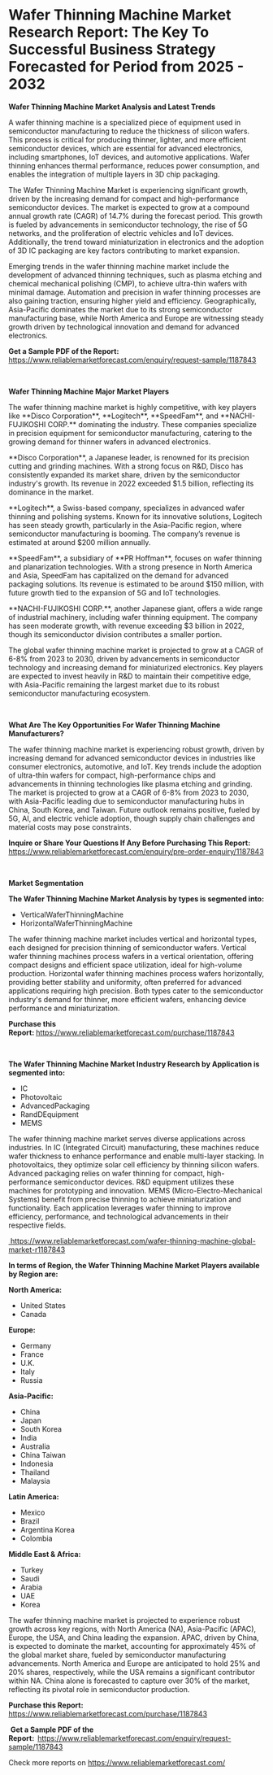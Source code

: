 <p><h1>Wafer Thinning Machine Market Research Report: The Key To Successful Business Strategy Forecasted for Period from 2025 - 2032</h1></p><p><strong>Wafer Thinning Machine Market Analysis and Latest Trends</strong></p>
<p><p>A wafer thinning machine is a specialized piece of equipment used in semiconductor manufacturing to reduce the thickness of silicon wafers. This process is critical for producing thinner, lighter, and more efficient semiconductor devices, which are essential for advanced electronics, including smartphones, IoT devices, and automotive applications. Wafer thinning enhances thermal performance, reduces power consumption, and enables the integration of multiple layers in 3D chip packaging.</p><p>The Wafer Thinning Machine Market is experiencing significant growth, driven by the increasing demand for compact and high-performance semiconductor devices. The market is expected to grow at a compound annual growth rate (CAGR) of 14.7% during the forecast period. This growth is fueled by advancements in semiconductor technology, the rise of 5G networks, and the proliferation of electric vehicles and IoT devices. Additionally, the trend toward miniaturization in electronics and the adoption of 3D IC packaging are key factors contributing to market expansion.</p><p>Emerging trends in the wafer thinning machine market include the development of advanced thinning techniques, such as plasma etching and chemical mechanical polishing (CMP), to achieve ultra-thin wafers with minimal damage. Automation and precision in wafer thinning processes are also gaining traction, ensuring higher yield and efficiency. Geographically, Asia-Pacific dominates the market due to its strong semiconductor manufacturing base, while North America and Europe are witnessing steady growth driven by technological innovation and demand for advanced electronics.</p></p>
<p><strong>Get a Sample PDF of the Report:&nbsp;</strong> <a href="https://www.reliablemarketforecast.com/enquiry/request-sample/1187843?utm_campaign=1929&utm_medium=2&utm_source=Github&utm_content=ia&utm_term=20012025&utm_id=wafer-thinning-machine">https://www.reliablemarketforecast.com/enquiry/request-sample/1187843</a></p>
<p>&nbsp;</p>
<p><strong>Wafer Thinning Machine Major Market Players</strong></p>
<p><p>The wafer thinning machine market is highly competitive, with key players like **Disco Corporation**, **Logitech**, **SpeedFam**, and **NACHI-FUJIKOSHI CORP.** dominating the industry. These companies specialize in precision equipment for semiconductor manufacturing, catering to the growing demand for thinner wafers in advanced electronics.</p><p>**Disco Corporation**, a Japanese leader, is renowned for its precision cutting and grinding machines. With a strong focus on R&D, Disco has consistently expanded its market share, driven by the semiconductor industry's growth. Its revenue in 2022 exceeded $1.5 billion, reflecting its dominance in the market.</p><p>**Logitech**, a Swiss-based company, specializes in advanced wafer thinning and polishing systems. Known for its innovative solutions, Logitech has seen steady growth, particularly in the Asia-Pacific region, where semiconductor manufacturing is booming. The company’s revenue is estimated at around $200 million annually.</p><p>**SpeedFam**, a subsidiary of **PR Hoffman**, focuses on wafer thinning and planarization technologies. With a strong presence in North America and Asia, SpeedFam has capitalized on the demand for advanced packaging solutions. Its revenue is estimated to be around $150 million, with future growth tied to the expansion of 5G and IoT technologies.</p><p>**NACHI-FUJIKOSHI CORP.**, another Japanese giant, offers a wide range of industrial machinery, including wafer thinning equipment. The company has seen moderate growth, with revenue exceeding $3 billion in 2022, though its semiconductor division contributes a smaller portion.</p><p>The global wafer thinning machine market is projected to grow at a CAGR of 6-8% from 2023 to 2030, driven by advancements in semiconductor technology and increasing demand for miniaturized electronics. Key players are expected to invest heavily in R&D to maintain their competitive edge, with Asia-Pacific remaining the largest market due to its robust semiconductor manufacturing ecosystem.</p></p>
<p>&nbsp;</p>
<p><strong>What Are The Key Opportunities For Wafer Thinning Machine Manufacturers?</strong></p>
<p><p>The wafer thinning machine market is experiencing robust growth, driven by increasing demand for advanced semiconductor devices in industries like consumer electronics, automotive, and IoT. Key trends include the adoption of ultra-thin wafers for compact, high-performance chips and advancements in thinning technologies like plasma etching and grinding. The market is projected to grow at a CAGR of 6-8% from 2023 to 2030, with Asia-Pacific leading due to semiconductor manufacturing hubs in China, South Korea, and Taiwan. Future outlook remains positive, fueled by 5G, AI, and electric vehicle adoption, though supply chain challenges and material costs may pose constraints.</p></p>
<p><strong>Inquire or Share Your Questions If Any Before Purchasing This Report:</strong> <a href="https://www.reliablemarketforecast.com/enquiry/pre-order-enquiry/1187843?utm_campaign=1929&utm_medium=2&utm_source=Github&utm_content=ia&utm_term=20012025&utm_id=wafer-thinning-machine">https://www.reliablemarketforecast.com/enquiry/pre-order-enquiry/1187843</a></p>
<p>&nbsp;</p>
<p><strong>Market Segmentation</strong></p>
<p><strong>The Wafer Thinning Machine Market Analysis by types is segmented into:</strong></p>
<p><ul><li>VerticalWaferThinningMachine</li><li>HorizontalWaferThinningMachine</li></ul></p>
<p><p>The wafer thinning machine market includes vertical and horizontal types, each designed for precision thinning of semiconductor wafers. Vertical wafer thinning machines process wafers in a vertical orientation, offering compact designs and efficient space utilization, ideal for high-volume production. Horizontal wafer thinning machines process wafers horizontally, providing better stability and uniformity, often preferred for advanced applications requiring high precision. Both types cater to the semiconductor industry's demand for thinner, more efficient wafers, enhancing device performance and miniaturization.</p></p>
<p><strong>Purchase this Report:&nbsp;</strong><a href="https://www.reliablemarketforecast.com/purchase/1187843?utm_campaign=1929&utm_medium=2&utm_source=Github&utm_content=ia&utm_term=20012025&utm_id=wafer-thinning-machine">https://www.reliablemarketforecast.com/purchase/1187843</a></p>
<p>&nbsp;</p>
<p><strong>The Wafer Thinning Machine Market Industry Research by Application is segmented into:</strong></p>
<p><ul><li>IC</li><li>Photovoltaic</li><li>AdvancedPackaging</li><li>RandDEquipment</li><li>MEMS</li></ul></p>
<p><p>The wafer thinning machine market serves diverse applications across industries. In IC (Integrated Circuit) manufacturing, these machines reduce wafer thickness to enhance performance and enable multi-layer stacking. In photovoltaics, they optimize solar cell efficiency by thinning silicon wafers. Advanced packaging relies on wafer thinning for compact, high-performance semiconductor devices. R&D equipment utilizes these machines for prototyping and innovation. MEMS (Micro-Electro-Mechanical Systems) benefit from precise thinning to achieve miniaturization and functionality. Each application leverages wafer thinning to improve efficiency, performance, and technological advancements in their respective fields.</p></p>
<p><a href="https://www.reliablemarketforecast.com/wafer-thinning-machine-global-market-r1187843?utm_campaign=1929&utm_medium=2&utm_source=Github&utm_content=ia&utm_term=20012025&utm_id=wafer-thinning-machine">&nbsp;https://www.reliablemarketforecast.com/wafer-thinning-machine-global-market-r1187843</a></p>
<p><strong>In terms of Region, the Wafer Thinning Machine Market Players available by Region are:</strong></p>
<p>
    <p> <strong> North America: </strong>
        <ul>
            <li>United States</li>
            <li>Canada</li>
        </ul>
        </p> 
    <p> <strong> Europe: </strong>
        <ul>
            <li>Germany</li>
            <li>France</li>
            <li>U.K.</li>
            <li>Italy</li>
            <li>Russia</li>
        </ul>
        </p> 
    <p> <strong> Asia-Pacific: </strong>
        <ul>
            <li>China</li>
            <li>Japan</li>
            <li>South Korea</li>
            <li>India</li>
            <li>Australia</li>
            <li>China Taiwan</li>
            <li>Indonesia</li>
            <li>Thailand</li>
            <li>Malaysia</li>
        </ul>
        </p> 
    <p> <strong> Latin America: </strong>
        <ul>
            <li>Mexico</li>
            <li>Brazil</li>
            <li>Argentina Korea</li>
            <li>Colombia</li>
        </ul>
        </p> 
    <p> <strong> Middle East & Africa: </strong>
        <ul>
            <li>Turkey</li>
            <li>Saudi</li>
            <li>Arabia</li>
            <li>UAE</li>
            <li>Korea</li>
        </ul>
    </p>
    </p>
<p><p>The wafer thinning machine market is projected to experience robust growth across key regions, with North America (NA), Asia-Pacific (APAC), Europe, the USA, and China leading the expansion. APAC, driven by China, is expected to dominate the market, accounting for approximately 45% of the global market share, fueled by semiconductor manufacturing advancements. North America and Europe are anticipated to hold 25% and 20% shares, respectively, while the USA remains a significant contributor within NA. China alone is forecasted to capture over 30% of the market, reflecting its pivotal role in semiconductor production.</p></p>
<p><strong>Purchase this Report: </strong><a href="https://www.reliablemarketforecast.com/purchase/1187843?utm_campaign=1929&utm_medium=2&utm_source=Github&utm_content=ia&utm_term=20012025&utm_id=wafer-thinning-machine">https://www.reliablemarketforecast.com/purchase/1187843</a></p>
<p>&nbsp;<strong>Get a Sample PDF of the Report:&nbsp;&nbsp;</strong><a href="https://www.reliablemarketforecast.com/enquiry/request-sample/1187843?utm_campaign=1929&utm_medium=2&utm_source=Github&utm_content=ia&utm_term=20012025&utm_id=wafer-thinning-machine">https://www.reliablemarketforecast.com/enquiry/request-sample/1187843</a></p>
<p><strong></strong></p>
<p>Check more reports on <a href="https://www.reliablemarketforecast.com/?utm_campaign=1929&utm_medium=2&utm_source=Github&utm_content=ia&utm_term=20012025&utm_id=wafer-thinning-machine">https://www.reliablemarketforecast.com/</a></p>